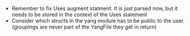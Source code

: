 - Remember to fix Uses augment statment. It is just parsed now, but it needs to be stored in the context of the Uses statement
- Consider which structs in the yang module has to be public to the user. (groupings are never part of the YangFile they get in return)
